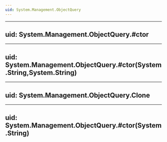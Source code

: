 ```yaml
---
uid: System.Management.ObjectQuery
---
```


---
uid: System.Management.ObjectQuery.#ctor
---

---
uid: System.Management.ObjectQuery.#ctor(System.String,System.String)
---

---
uid: System.Management.ObjectQuery.Clone
---

---
uid: System.Management.ObjectQuery.#ctor(System.String)
---
